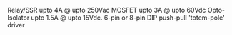 Relay/SSR upto 4A @ upto 250Vac
MOSFET upto 3A @ upto 60Vdc
Opto-Isolator upto 1.5A @ upto 15Vdc.  6-pin or 8-pin DIP push-pull 'totem-pole' driver


